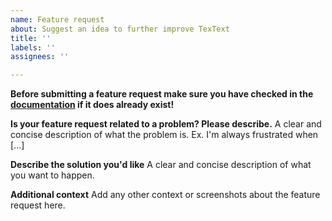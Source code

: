 ```yaml
---
name: Feature request
about: Suggest an idea to further improve TexText
title: ''
labels: ''
assignees: ''

---
```

**Before submitting a feature request make sure you have checked in the
  [documentation](https://textext.github.io/textext) if it does
  already exist!**

**Is your feature request related to a problem? Please describe.**
A clear and concise description of what the problem is. Ex. I'm always frustrated when [...]

**Describe the solution you'd like**
A clear and concise description of what you want to happen.

**Additional context**
Add any other context or screenshots about the feature request here.
